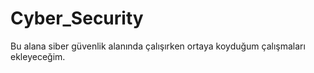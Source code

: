 # Cyber_Security
Bu alana siber güvenlik alanında çalışırken ortaya koyduğum çalışmaları ekleyeceğim.
